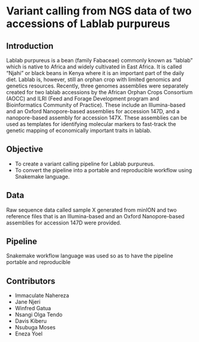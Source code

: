 # Variant calling from NGS data of two accessions of Lablab purpureus

## Introduction

Lablab purpureus is a bean (family Fabaceae) commonly known as “lablab” which is native to Africa and widely cultivated in East Africa. It is called “Njahi” or black beans in Kenya where it is an important part of the daily diet. Lablab is, however, still an orphan crop with limited genomics and genetics resources. Recently, three genomes assemblies were separately created for two lablab accessions by the African Orphan Crops Consortium (AOCC) and ILRI (Feed and Forage Development program and Bioinformatics Community of Practice). These include an Illumina-based and an Oxford Nanopore-based assemblies for accession 147D, and a nanopore-based assembly for accession 147X. These assemblies can be used as templates for identifying molecular markers to fast-track the genetic mapping of economically important traits in lablab. 

## Objective
* To create a variant calling pipeline for Lablab purpureus.
* To convert the pipeline into a portable and reproducible workflow using Snakemake language.

## Data

Raw sequence data called sample X generated from minION and two reference files that is an Illumina-based and an Oxford Nanopore-based assemblies for accession 147D were provided.

## Pipeline

Snakemake workflow language was used so as to have the pipeline portable and reproducible 



## Contributors
* Immaculate Nahereza
* Jane Njeri
* Winfred Gatua 
* Nsangi Olga Tendo
* Davis Kiberu 
* Nsubuga Moses 
* Eneza Yoel
